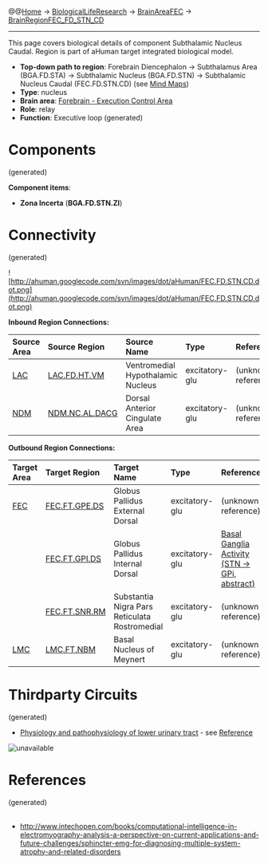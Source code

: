 @@[Home](Home.md) -> [BiologicalLifeResearch](BiologicalLifeResearch.md) -> [BrainAreaFEC](BrainAreaFEC.md) -> [BrainRegionFEC\_FD\_STN\_CD](BrainRegionFEC_FD_STN_CD.md)

---


This page covers biological details of component Subthalamic Nucleus Caudal.
Region is part of aHuman target integrated biological model.

  * **Top-down path to region**: Forebrain Diencephalon -> Subthalamus Area (BGA.FD.STA) -> Subthalamic Nucleus (BGA.FD.STN) -> Subthalamic Nucleus Caudal (FEC.FD.STN.CD) (see [Mind Maps](OverallMindMaps.md))
  * **Type**: nucleus
  * **Brain area**: [Forebrain - Execution Control Area](BrainAreaFEC.md)
  * **Role**: relay
  * **Function**: Executive loop
(generated)
# Components #
(generated)


**Component items**:
  * **Zona Incerta** (**BGA.FD.STN.ZI**)

# Connectivity #
(generated)


![http://ahuman.googlecode.com/svn/images/dot/aHuman/FEC.FD.STN.CD.dot.png](http://ahuman.googlecode.com/svn/images/dot/aHuman/FEC.FD.STN.CD.dot.png)

**Inbound Region Connections:**

| **Source Area** | **Source Region** | **Source Name** | **Type** | **Reference** |
|:----------------|:------------------|:----------------|:---------|:--------------|
| [LAC](BrainAreaLAC.md) | [LAC.FD.HT.VM](BrainRegionLAC_FD_HT_VM.md) | Ventromedial Hypothalamic Nucleus | excitatory-glu | (unknown reference) |
| [NDM](BrainAreaNDM.md) | [NDM.NC.AL.DACG](BrainRegionNDM_NC_AL_DACG.md) | Dorsal Anterior Cingulate Area | excitatory-glu | (unknown reference) |

**Outbound Region Connections:**

| **Target Area** | **Target Region** | **Target Name** | **Type** | **Reference** |
|:----------------|:------------------|:----------------|:---------|:--------------|
| [FEC](BrainAreaFEC.md) | [FEC.FT.GPE.DS](BrainRegionFEC_FT_GPE_DS.md) | Globus Pallidus External Dorsal | excitatory-glu | (unknown reference) |
|                 | [FEC.FT.GPI.DS](BrainRegionFEC_FT_GPI_DS.md) | Globus Pallidus Internal Dorsal | excitatory-glu | [Basal Ganglia Activity (STN -> GPi, abstract)](http://thebrain.mcgill.ca/flash/a/a_06/a_06_cr/a_06_cr_mou/a_06_cr_mou.html) |
|                 | [FEC.FT.SNR.RM](BrainRegionFEC_FT_SNR_RM.md) | Substantia Nigra Pars Reticulata Rostromedial | excitatory-glu | (unknown reference) |
| [LMC](BrainAreaLMC.md) | [LMC.FT.NBM](BrainRegionLMC_FT_NBM.md) | Basal Nucleus of Meynert | excitatory-glu | (unknown reference) |

# Thirdparty Circuits #
(generated)

  * [Physiology and pathophysiology of lower urinary tract](http://www.intechopen.com/source/html/40109/media/image1.jpeg) - see [Reference](http://www.intechopen.com/books/computational-intelligence-in-electromyography-analysis-a-perspective-on-current-applications-and-future-challenges/sphincter-emg-for-diagnosing-multiple-system-atrophy-and-related-disorders)

<img src='http://www.intechopen.com/source/html/40109/media/image1.jpeg' alt='unavailable'>


<h1>References</h1>
(generated)<br>
<br>
<ul><li><a href='http://www.intechopen.com/books/computational-intelligence-in-electromyography-analysis-a-perspective-on-current-applications-and-future-challenges/sphincter-emg-for-diagnosing-multiple-system-atrophy-and-related-disorders'>http://www.intechopen.com/books/computational-intelligence-in-electromyography-analysis-a-perspective-on-current-applications-and-future-challenges/sphincter-emg-for-diagnosing-multiple-system-atrophy-and-related-disorders</a></li></ul>
